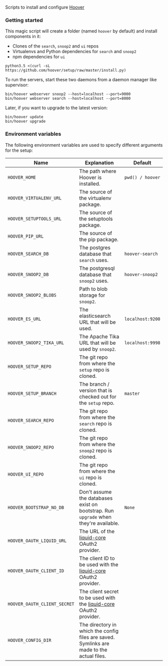 Scripts to install and configure [Hoover](https://hoover.github.io)

### Getting started
This magic script will create a folder (named `hoover` by default) and install
components in it:

* Clones of the `search`, `snoop2` and `ui` repos
* Virtualenvs and Python dependencies for `search` and `snoop2`
* npm dependencies for `ui`

```shell
python3.5 <(curl -sL https://github.com/hoover/setup/raw/master/install.py)
```

To run the servers, start these two daemons from a daemon manager like
supervisor:

```shell
bin/hoover webserver snoop2 --host=localhost --port=9000
bin/hoover webserver search --host=localhost --port=8000
```

Later, if you want to upgrade to the latest version:

```shell
bin/hoover update
bin/hoover upgrade
```

### Environment variables

The following environment variables are used to specify different arguments for the setup:

| Name                           | Explanation                                                         | Default            |
|--------------------------------|---------------------------------------------------------------------|--------------------|
| `HOOVER_HOME`                  | The path where Hoover is installed.                                 | `pwd() / hoover`   |
| `HOOVER_VIRTUALENV_URL`        | The source of the virtualenv package.                               |                    |
| `HOOVER_SETUPTOOLS_URL`        | The source of the setuptools package.                               |                    |
| `HOOVER_PIP_URL`               | The source of the pip package.                                      |                    |
| `HOOVER_SEARCH_DB`             | The postgres database that `search` uses.                           | `hoover-search`    |
| `HOOVER_SNOOP2_DB`             | The postgresql database that `snoop2` uses.                         | `hoover-snoop2`    |
| `HOOVER_SNOOP2_BLOBS`          | Path to blob storage for `snoop2`.                                  |                    |
| `HOOVER_ES_URL`                | The elasticsearch URL that will be used.                            | `localhost:9200`   |
| `HOOVER_SNOOP2_TIKA_URL`              | The Apache Tika URL that will be used by `snoop2`.           | `localhost:9998`             |
| `HOOVER_SETUP_REPO`            | The git repo from where the `setup` repo is cloned.                 |                    |
| `HOOVER_SETUP_BRANCH`          | The branch / version that is checked out for the `setup` repo.      | `master`           |
| `HOOVER_SEARCH_REPO`           | The git repo from where the `search` repo is cloned.                |                    |
| `HOOVER_SNOOP2_REPO`           | The git repo from where the `snoop2` repo is cloned.                |                    |
| `HOOVER_UI_REPO`               | The git repo from where the `ui` repo is cloned.                    |                    |
| `HOOVER_BOOTSTRAP_NO_DB`       | Don't assume the databases exist on bootstrap. Run `upgrade` when they're available. | `None`             |
| `HOOVER_OAUTH_LIQUID_URL`      | The URL of the [liquid-core](https://github.com/liquidinvestigations/core) OAuth2 provider.||
| `HOOVER_OAUTH_CLIENT_ID`       | The client ID to be used with the [liquid-core](https://github.com/liquidinvestigations/core) OAuth2 provider.||
| `HOOVER_OAUTH_CLIENT_SECRET`   | The client secret to be used with the [liquid-core](https://github.com/liquidinvestigations/core) OAuth2 provider.||
| `HOOVER_CONFIG_DIR`            | The directory in which the config files are saved. Symlinks are made to the actual files.||

